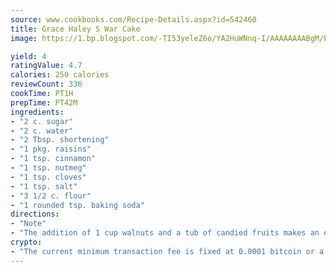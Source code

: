 ```yaml
---
source: www.cookbooks.com/Recipe-Details.aspx?id=542460
title: Grace Haley S War Cake
image: https://1.bp.blogspot.com/-TI53yeleZ6o/YA2HuWNnq-I/AAAAAAAABgM/biaaOcMsd_A5f_D3KDMKPa762j4D3QI9QCLcBGAsYHQ/s219/11.png

yield: 4
ratingValue: 4.7
calories: 250 calories
reviewCount: 336
cookTime: PT1H
prepTime: PT42M
ingredients:
- "2 c. sugar"
- "2 c. water"
- "2 Tbsp. shortening"
- "1 pkg. raisins"
- "1 tsp. cinnamon"
- "1 tsp. nutmeg"
- "1 tsp. cloves"
- "1 tsp. salt"
- "3 1/2 c. flour"
- "1 rounded tsp. baking soda"
directions:
- "Note"
- "The addition of 1 cup walnuts and a tub of candied fruits makes an excellent fruit cake."
crypto:
- "The current minimum transaction fee is fixed at 0.0001 bitcoin or a tenth of a millibitcoin per kilobyte, recently decreased from one millibitcoin."
---
```


